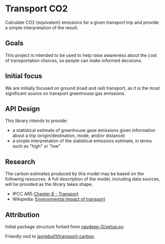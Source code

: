 # Transport CO2

Calculate CO2 (equivalent) emissions for a given transport trip and provide a simple interpretation of the result.

## Goals

This project is intended to be used to help raise awareness about the cost of transportation choices, so people can make informed decisions.

## Initial focus

We are initially focused on ground (road and rail) transport, as it is the most significant source on transport greenhouse gas emissions.

## API Design

This library intends to provide:

- a statistical estimate of greenhouse gase emissions given information about a trip (origin/destination, mode, and/or distance)
- a simple interpretation of the statistical emissions estimate, in terms such as "high" or "low"

## Research

The carbon estimates produced by this model may be based on the following resources. A full description of the model, including data sources, will be provided as the library takes shape.

- IPCC AR5 [Chapter 8 - Transport](https://www.ipcc.ch/site/assets/uploads/2018/02/ipcc_wg3_ar5_chapter8.pdf)
- Wikipedia: [Environmental impact of transport](https://en.wikipedia.org/wiki/Environmental_impact_of_transport)

## Attribution

Initial package structure forked from [navdeep-G/setup.py](https://github.com/navdeep-G/setup.py).

Friendly nod to [jamiebull1/transport-carbon](https://github.com/jamiebull1/transport-carbon).
